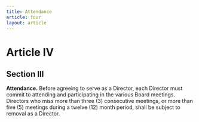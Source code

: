 ```yaml
---
title: Attendance
article: four
layout: article
---
```

# Article IV
## Section III

**Attendance.** Before agreeing to serve as a Director, each Director must commit to attending and participating in the various Board meetings. Directors who miss more than three (3) consecutive meetings, or more than five (5) meetings during a twelve (12) month period, shall be subject to removal as a Director.